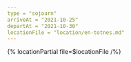 ```yaml
---
type = "sojourn"
arriveAt = "2021-10-25"
departAt = "2021-10-30"
locationFile = "location/en-totnes.md"
---
```


{% locationPartial file=$locationFile /%}
